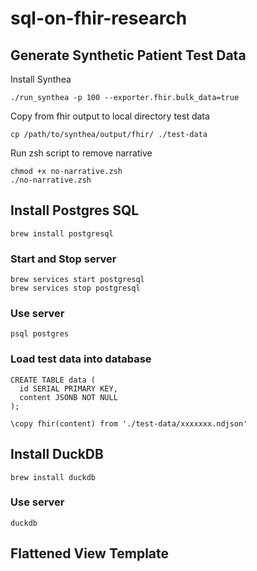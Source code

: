 # sql-on-fhir-research

## Generate Synthetic Patient Test Data

Install Synthea

```
./run_synthea -p 100 --exporter.fhir.bulk_data=true
```

Copy from fhir output to local directory test data

```
cp /path/to/synthea/output/fhir/ ./test-data
```

Run zsh script to remove narrative

```
chmod +x no-narrative.zsh
./no-narrative.zsh
```

## Install Postgres SQL

```
brew install postgresql
```

### Start and Stop server

```
brew services start postgresql
brew services stop postgresql
```

### Use server 

```
psql postgres
```

### Load test data into database

```
CREATE TABLE data (
  id SERIAL PRIMARY KEY,
  content JSONB NOT NULL
);

\copy fhir(content) from './test-data/xxxxxxx.ndjson'
```

## Install DuckDB

```
brew install duckdb
```

### Use server

```
duckdb
```
## Flattened View Template
